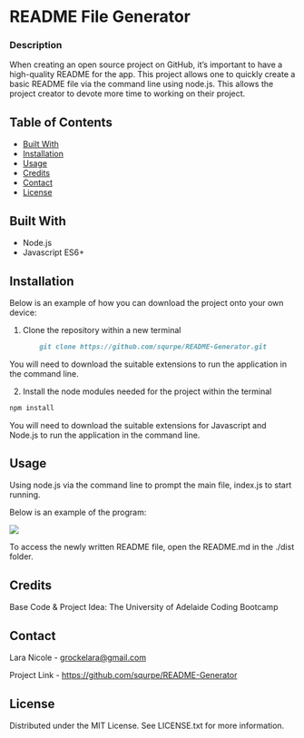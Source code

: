 # README File Generator

  ### Description
  When creating an open source project on GitHub, it’s important to have a high-quality README for the app. This project allows one to quickly create a basic README file via the command line using node.js. This allows the project creator to devote more time to working on their project.

  ## Table of Contents
  
  - [Built With](#built-with)
  - [Installation](#installation)
  - [Usage](#usage)
  - [Credits](#credits)
  - [Contact](#contact)
  - [License](#license)

  ## Built With
  
  - Node.js
  - Javascript ES6+

  ## Installation
  
  Below is an example of how you can download the project onto your own device:

  1. Clone the repository within a new terminal
      ```md
          git clone https://github.com/squrpe/README-Generator.git
      ```
      
  You will need to download the suitable extensions to run the application in the command line.
  
  2. Install the node modules needed for the project within the terminal
  ```md
  npm install
  ```

  You will need to download the suitable extensions for Javascript and Node.js to run the application in the command line.

  ## Usage
  Using node.js via the command line to prompt the main file, index.js to start running.

  Below is an example of the program:

  ![](./img/example.gif)

  To access the newly written README file, open the README.md in the ./dist folder.
  
  ## Credits

  Base Code & Project Idea: The University of Adelaide Coding Bootcamp

  ## Contact
  
  Lara Nicole - [grockelara@gmail.com](grockelara@gmail.com)
  
  Project Link - https://github.com/squrpe/README-Generator
  
  ## License
  
  Distributed under the MIT License. See LICENSE.txt for more information.
